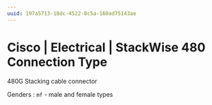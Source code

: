 ```yaml
---
uuid: 197a5713-18dc-4522-8c5a-160ad75143ae
---
```

# Cisco | Electrical | StackWise 480 Connection Type

480G Stacking cable connector

Genders
: `mf` - male and female types
